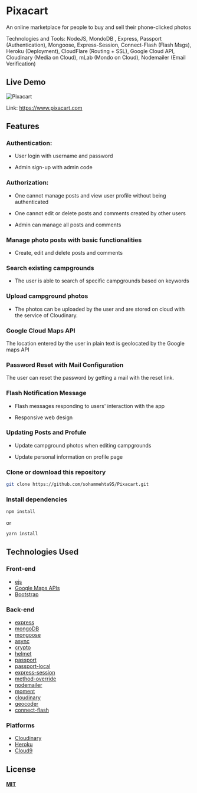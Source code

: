# Pixacart
An online marketplace for people to buy and sell their phone-clicked photos

Technologies and Tools: 
NodeJS, MondoDB , Express, Passport (Authentication), Mongoose, Express-Session, Connect-Flash (Flash Msgs), Heroku (Deployment), CloudFlare (Routing + SSL), Google Cloud API, Cloudinary (Media on Cloud), mLab (Mondo on Cloud), Nodemailer (Email Verification)

## Live Demo

![Pixacart](/imgs/main.png)

Link: https://www.pixacart.com

## Features

### Authentication:
  
  * User login with username and password

  * Admin sign-up with admin code

### Authorization:

  * One cannot manage posts and view user profile without being authenticated

  * One cannot edit or delete posts and comments created by other users

  * Admin can manage all posts and comments

### Manage photo posts with basic functionalities

  * Create, edit and delete posts and comments

  
### Search existing campgrounds

* The user is able to search of specific campgrounds based on keywords


### Upload campground photos

* The photos can be uploaded by the user and are stored on cloud with the service of Cloudinary.

### Google Cloud Maps API

The location entered by the user in plain text is geolocated by the Google maps API

### Password Reset with Mail Configuration

The user can reset the password by getting a mail with the reset link.

### Flash Notification Message

* Flash messages responding to users' interaction with the app

* Responsive web design

### Updating Posts and Profule

* Update campground photos when editing campgrounds

* Update personal information on profile page


### Clone or download this repository

```sh
git clone https://github.com/sohammehta95/Pixacart.git
```

### Install dependencies

```sh
npm install
```

or

```sh
yarn install
```

## Technologies Used

### Front-end

* [ejs](http://ejs.co/)
* [Google Maps APIs](https://developers.google.com/maps/)
* [Bootstrap](https://getbootstrap.com/docs/3.3/)

### Back-end

* [express](https://expressjs.com/)
* [mongoDB](https://www.mongodb.com/)
* [mongoose](http://mongoosejs.com/)
* [async](http://caolan.github.io/async/)
* [crypto](https://nodejs.org/api/crypto.html#crypto_crypto)
* [helmet](https://helmetjs.github.io/)
* [passport](http://www.passportjs.org/)
* [passport-local](https://github.com/jaredhanson/passport-local#passport-local)
* [express-session](https://github.com/expressjs/session#express-session)
* [method-override](https://github.com/expressjs/method-override#method-override)
* [nodemailer](https://nodemailer.com/about/)
* [moment](https://momentjs.com/)
* [cloudinary](https://cloudinary.com/)
* [geocoder](https://github.com/wyattdanger/geocoder#geocoder)
* [connect-flash](https://github.com/jaredhanson/connect-flash#connect-flash)

### Platforms

* [Cloudinary](https://cloudinary.com/)
* [Heroku](https://www.heroku.com/)
* [Cloud9](https://aws.amazon.com/cloud9/?origin=c9io)

## License

#### [MIT](./LICENSE)